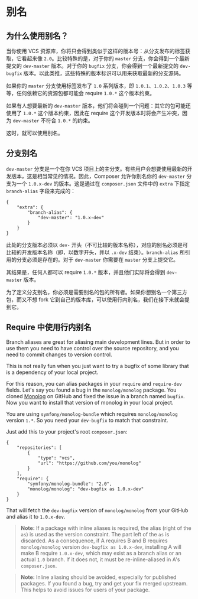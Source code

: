 <!--
    tagline: Alias branch names to versions
-->

# 别名

## 为什么使用别名？

当你使用 VCS 资源库，你将只会得到类似于这样的版本号：从分支发布的标签获取，它看起来像 `2.0`。比较特殊的是，对于你的 `master` 分支，你会得到一个最新提交的 `dev-master` 版本。对于你的 `bugfix` 分支，你会得到一个最新提交的 `dev-bugfix` 版本。以此类推，这些特殊的版本标识可以用来获取最新的分支源码。

如果你的 `master` 分支使用标签发布了 `1.0` 系列版本，即 `1.0.1`、`1.0.2`、`1.0.3` 等等，任何依赖它的资源包都可能会 require `1.0.*` 这个版本约束。

如果有人想要最新的 `dev-master` 版本，他们将会碰到一个问题：其它的包可能还使用了 `1.0.*` 这个版本约束，因此在 require 这个开发版本时将会产生冲突，因为 `dev-master` 不符合 `1.0.*` 的约束。

这时，就可以使用别名。

## 分支别名

`dev-master` 分支是一个在你 VCS 项目上的主分支。有些用户会想要使用最新的开发版本，这是相当常见的情况。因此，Composer 允许你别名你的 `dev-master` 分支为一个 `1.0.x-dev` 的版本。这是通过在 `composer.json` 文件中的 `extra` 下指定 `branch-alias` 字段来完成的：

    {
        "extra": {
            "branch-alias": {
                "dev-master": "1.0.x-dev"
            }
        }
    }

此处的分支版本必须以 `dev-` 开头（不可比较的版本名称），对应的别名必须是可比较的开发版本名称（即，以数字开头，并以 `.x-dev` 结束）。`branch-alias` 所引用的分支必须是存在的。对于 `dev-master` 你需要在 `master` 分支上提交它。

其结果是，任何人都可以 require `1.0.*` 版本，并且他们实际将会得到 `dev-master` 版本。

为了定义分支别名，你必须是需要别名的包的所有者。如果你想别名一个第三方包，而又不想 fork 它到自己的版本库，可以使用行内别名，我们在接下来就会提到它。

## Require 中使用行内别名

Branch aliases are great for aliasing main development lines. But in order to
use them you need to have control over the source repository, and you need to
commit changes to version control.

This is not really fun when you just want to try a bugfix of some library that
is a dependency of your local project.

For this reason, you can alias packages in your `require` and `require-dev`
fields. Let's say you found a bug in the `monolog/monolog` package. You cloned
[Monolog](https://github.com/Seldaek/monolog) on GitHub and fixed the issue in 
a branch named `bugfix`. Now you want to install that version of monolog in your 
local project.

You are using `symfony/monolog-bundle` which requires `monolog/monolog` version
`1.*`. So you need your `dev-bugfix` to match that constraint.

Just add this to your project's root `composer.json`:

    {
        "repositories": [
            {
                "type": "vcs",
                "url": "https://github.com/you/monolog"
            }
        ],
        "require": {
            "symfony/monolog-bundle": "2.0",
            "monolog/monolog": "dev-bugfix as 1.0.x-dev"
        }
    }

That will fetch the `dev-bugfix` version of `monolog/monolog` from your GitHub
and alias it to `1.0.x-dev`.

> **Note:** If a package with inline aliases is required, the alias (right of
> the `as`) is used as the version constraint. The part left of the `as` is
> discarded. As a consequence, if A requires B and B requires `monolog/monolog`
> version `dev-bugfix as 1.0.x-dev`, installing A will make B require
> `1.0.x-dev`, which may exist as a branch alias or an actual `1.0` branch. If
> it does not, it must be re-inline-aliased in A's `composer.json`.

> **Note:** Inline aliasing should be avoided, especially for published
> packages. If you found a bug, try and get your fix merged upstream. This
> helps to avoid issues for users of your package.

